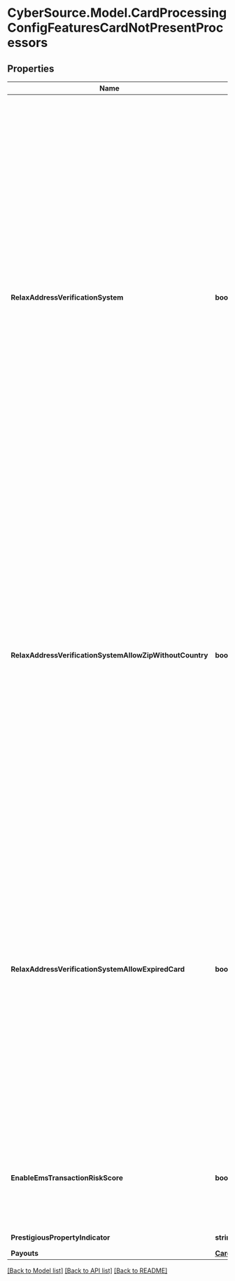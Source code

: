 # CyberSource.Model.CardProcessingConfigFeaturesCardNotPresentProcessors
## Properties

Name | Type | Description | Notes
------------ | ------------- | ------------- | -------------
**RelaxAddressVerificationSystem** | **bool?** | Enables you to submit the payment transaction without one or more of the fields for the billTo or card_expiration. Applicable for Elavon Americas (elavonamericas), CB2A, Six (six), CMCIC (cmcic), GPX (gpx), GPN (gpn), VPC, Vero (vero), Fiserv (fiserv), American Express Direct (amexdirect), Chase Paymentech Salem (chasepaymentechsalem), RUPAY, FDI Global (fdiglobal) and Barclays HISO (barclayshiso) processors.  Validation details (for selected processors)...  &lt;table&gt; &lt;thead&gt;&lt;tr&gt;&lt;th&gt;Processor&lt;/th&gt;&lt;th&gt;Acceptance Type&lt;/th&gt;&lt;th&gt;Required&lt;/th&gt;&lt;th&gt;Default Value&lt;/th&gt;&lt;/tr&gt;&lt;/thead&gt; &lt;tr&gt;&lt;td&gt;Barclays HISO&lt;/td&gt;&lt;td&gt;cp, cnp, hybrid&lt;/td&gt;&lt;td&gt;No&lt;/td&gt;&lt;td&gt;Yes&lt;/td&gt;&lt;/tr&gt; &lt;tr&gt;&lt;td&gt;American Express Direct&lt;/td&gt;&lt;td&gt;cnp&lt;/td&gt;&lt;td&gt;No&lt;/td&gt;&lt;td&gt;No&lt;/td&gt;&lt;/tr&gt; &lt;tr&gt;&lt;td&gt;American Express Direct&lt;/td&gt;&lt;td&gt;cp&lt;/td&gt;&lt;td&gt;No&lt;/td&gt;&lt;td&gt;Yes&lt;/td&gt;&lt;/tr&gt; &lt;tr&gt;&lt;td&gt;American Express Direct&lt;/td&gt;&lt;td&gt;hybrid&lt;/td&gt;&lt;td&gt;Yes&lt;/td&gt;&lt;td&gt;Yes&lt;/td&gt;&lt;/tr&gt; &lt;/table&gt;  | [optional] 
**RelaxAddressVerificationSystemAllowZipWithoutCountry** | **bool?** | Allows Zip code without country. Applicable for American Express Direct (amexdirect), GPX (gpx), VPC, FDI Global (fdiglobal), Elavon Americas (elavonamericas), Chase Paymentech Salem (chasepaymentechsalem), RUPAY, GPN (gpn) and Barclays HISO (barclayshiso) processors.  Validation details (for selected processors)...  &lt;table&gt; &lt;thead&gt;&lt;tr&gt;&lt;th&gt;Processor&lt;/th&gt;&lt;th&gt;Acceptance Type&lt;/th&gt;&lt;th&gt;Required&lt;/th&gt;&lt;th&gt;Default Value&lt;/th&gt;&lt;/tr&gt;&lt;/thead&gt; &lt;tr&gt;&lt;td&gt;Barclays HISO&lt;/td&gt;&lt;td&gt;cp, cnp, both&lt;/td&gt;&lt;td&gt;No&lt;/td&gt;&lt;td&gt;Yes&lt;/td&gt;&lt;/tr&gt; &lt;tr&gt;&lt;td&gt;American Express Direct&lt;/td&gt;&lt;td&gt;cp, hybrid&lt;/td&gt;&lt;td&gt;No&lt;/td&gt;&lt;td&gt;Yes&lt;/td&gt;&lt;/tr&gt; &lt;tr&gt;&lt;td&gt;American Express Direct&lt;/td&gt;&lt;td&gt;cnp&lt;/td&gt;&lt;td&gt;No&lt;/td&gt;&lt;td&gt;No&lt;/td&gt;&lt;/tr&gt; &lt;/table&gt;  | [optional] 
**RelaxAddressVerificationSystemAllowExpiredCard** | **bool?** | Allows transactions that use an expired card. Applicable for American Express Direct (amexdirect), GPN (gpn), Barclays HISO (barclayshiso), Elavon Americas (elavonamericas), VPC, FDI Global (fdiglobal), GPX (gpx), RUPAY, Six (six), Chase Paymentech Salem (chasepaymentechsalem) and CB2A processors.  Validation details (for selected processors)...  &lt;table&gt; &lt;thead&gt;&lt;tr&gt;&lt;th&gt;Processor&lt;/th&gt;&lt;th&gt;Acceptance Type&lt;/th&gt;&lt;th&gt;Required&lt;/th&gt;&lt;th&gt;Default Value&lt;/th&gt;&lt;/tr&gt;&lt;/thead&gt; &lt;tr&gt;&lt;td&gt;Barclays HISO&lt;/td&gt;&lt;td&gt;cp, cnp, hybrid&lt;/td&gt;&lt;td&gt;No&lt;/td&gt;&lt;td&gt;Yes&lt;/td&gt;&lt;/tr&gt; &lt;tr&gt;&lt;td&gt;American Express Direct&lt;/td&gt;&lt;td&gt;cp, hybrid&lt;/td&gt;&lt;td&gt;No&lt;/td&gt;&lt;td&gt;Yes&lt;/td&gt;&lt;/tr&gt; &lt;tr&gt;&lt;td&gt;American Express Direct&lt;/td&gt;&lt;td&gt;cnp&lt;/td&gt;&lt;td&gt;No&lt;/td&gt;&lt;td&gt;No&lt;/td&gt;&lt;/tr&gt; &lt;/table&gt;  | [optional] 
**EnableEmsTransactionRiskScore** | **bool?** | MasterCard Expert Monitoring Solutions (EMS) provides a predictive, behavior-based fraud score in real time during authorizations for card-not-present (CNP) transactions on cards issued in the U.S. Applicable for GPX (gpx) and VPC processors. | [optional] 
**PrestigiousPropertyIndicator** | **string** | Applicable for VPC processors. | [optional] 
**Payouts** | [**CardProcessingConfigFeaturesCardNotPresentPayouts**](CardProcessingConfigFeaturesCardNotPresentPayouts.md) |  | [optional] 

[[Back to Model list]](../README.md#documentation-for-models) [[Back to API list]](../README.md#documentation-for-api-endpoints) [[Back to README]](../README.md)

